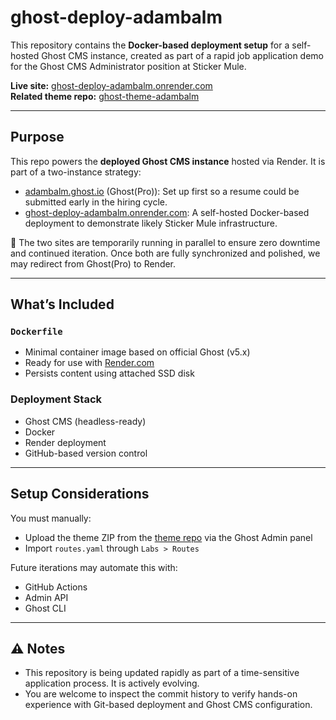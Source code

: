 # ghost-deploy-adambalm

This repository contains the **Docker-based deployment setup** for a self-hosted Ghost CMS instance, created as part of a rapid job application demo for the Ghost CMS Administrator position at Sticker Mule.

 **Live site:** [ghost-deploy-adambalm.onrender.com](https://ghost-deploy-adambalm.onrender.com)  
 **Related theme repo:** [ghost-theme-adambalm](https://github.com/adambalm/ghost-theme-adambalm)

---

##  Purpose

This repo powers the **deployed Ghost CMS instance** hosted via Render. It is part of a two-instance strategy:

- [adambalm.ghost.io](https://adambalm.ghost.io) (Ghost(Pro)): Set up first so a resume could be submitted early in the hiring cycle.
- [ghost-deploy-adambalm.onrender.com](https://ghost-deploy-adambalm.onrender.com): A self-hosted Docker-based deployment to demonstrate likely Sticker Mule infrastructure.

🧠 The two sites are temporarily running in parallel to ensure zero downtime and continued iteration. Once both are fully synchronized and polished, we may redirect from Ghost(Pro) to Render.

---

##  What’s Included

### `Dockerfile`
- Minimal container image based on official Ghost (v5.x)
- Ready for use with [Render.com](https://render.com)
- Persists content using attached SSD disk

### Deployment Stack
- Ghost CMS (headless-ready)
- Docker
- Render deployment
- GitHub-based version control

---

##  Setup Considerations

You must manually:
- Upload the theme ZIP from the [theme repo](https://github.com/adambalm/ghost-theme-adambalm) via the Ghost Admin panel
- Import `routes.yaml` through `Labs > Routes`

Future iterations may automate this with:
- GitHub Actions
- Admin API
- Ghost CLI

---

## ⚠️ Notes

- This repository is being updated rapidly as part of a time-sensitive application process. It is actively evolving.
- You are welcome to inspect the commit history to verify hands-on experience with Git-based deployment and Ghost CMS configuration.

